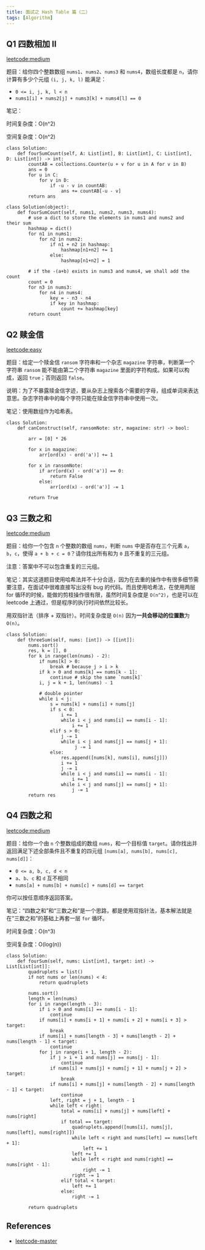 ```yaml
---
title: 面试之 Hash Table 篇（二）
tags: [Algorithm]
---
```


## Q1 四数相加 II
[leetcode:medium](https://leetcode-cn.com/problems/4sum-ii/)

题目：给你四个整数数组 `nums1`、`nums2`、`nums3` 和 `nums4`，数组长度都是 `n`，请你计算有多少个元组 `(i, j, k, l)` 能满足：
- `0 <= i, j, k, l < n`
- `nums1[i] + nums2[j] + nums3[k] + nums4[l] == 0`

笔记：

时间复杂度：O(n^2)

空间复杂度：O(n^2)

```
class Solution:
    def fourSumCount(self, A: List[int], B: List[int], C: List[int], D: List[int]) -> int:
        countAB = collections.Counter(u + v for u in A for v in B)
        ans = 0
        for u in C:
            for v in D:
                if -u - v in countAB:
                    ans += countAB[-u - v]
        return ans
```

```
class Solution(object):
    def fourSumCount(self, nums1, nums2, nums3, nums4):
        # use a dict to store the elements in nums1 and nums2 and their sum
        hashmap = dict()
        for n1 in nums1:
            for n2 in nums2:
                if n1 + n2 in hashmap:
                    hashmap[n1+n2] += 1
                else:
                    hashmap[n1+n2] = 1
        
        # if the -(a+b) exists in nums3 and nums4, we shall add the count
        count = 0
        for n3 in nums3:
            for n4 in nums4:
                key = - n3 - n4
                if key in hashmap:
                    count += hashmap[key]
        return count
```

## Q2 赎金信
[leetcode:easy](https://leetcode-cn.com/problems/ransom-note/)

题目：给定一个赎金信 `ransom` 字符串和一个杂志 `magazine` 字符串，判断第一个字符串 `ransom` 能不能由第二个字符串 `magazine` 里面的字符构成。如果可以构成，返回 `true`；否则返回 `false`。

说明：为了不暴露赎金信字迹，要从杂志上搜索各个需要的字母，组成单词来表达意思。杂志字符串中的每个字符只能在赎金信字符串中使用一次。

笔记：使用数组作为哈希表。

```
class Solution:
    def canConstruct(self, ransomNote: str, magazine: str) -> bool:

        arr = [0] * 26

        for x in magazine:
            arr[ord(x) - ord('a')] += 1

        for x in ransomNote:
            if arr[ord(x) - ord('a')] == 0:
                return False
            else:
                arr[ord(x) - ord('a')] -= 1
        
        return True
```

## Q3 三数之和
[leetcode:medium](https://leetcode-cn.com/problems/3sum/)

题目：给你一个包含 `n` 个整数的数组 `nums`，判断 `nums` 中是否存在三个元素 `a`，`b`，`c`，使得 `a + b + c = 0`？请你找出所有和为 `0` 且不重复的三元组。

注意：答案中不可以包含重复的三元组。

笔记：其实这道题目使用哈希法并不十分合适，因为在去重的操作中有很多细节需要注意，在面试中很难直接写出没有 bug 的代码。而且使用哈希法，在使用两层 for 循环的时候，能做的剪枝操作很有限，虽然时间复杂度是 `O(n^2)`，也是可以在 leetcode 上通过，但是程序的执行时间依然比较长。

用双指针法（排序 + 双指针）。时间复杂度是 `O(n)` 因为**一共会移动的位置数**为 `O(n)`。

```
class Solution:
    def threeSum(self, nums: [int]) -> [[int]]:
        nums.sort()
        res, k = [], 0
        for k in range(len(nums) - 2):
            if nums[k] > 0: 
                break # because j > i > k
            if k > 0 and nums[k] == nums[k - 1]: 
                continue # skip the same `nums[k]`
            i, j = k + 1, len(nums) - 1

            # double pointer
            while i < j: 
                s = nums[k] + nums[i] + nums[j]
                if s < 0:
                    i += 1
                    while i < j and nums[i] == nums[i - 1]: 
                        i += 1
                elif s > 0:
                    j -= 1
                    while i < j and nums[j] == nums[j + 1]:
                         j -= 1
                else:
                    res.append([nums[k], nums[i], nums[j]])
                    i += 1
                    j -= 1
                    while i < j and nums[i] == nums[i - 1]: 
                        i += 1
                    while i < j and nums[j] == nums[j + 1]: 
                        j -= 1
        return res
```

## Q4 四数之和
[leetcode:medium](https://leetcode-cn.com/problems/4sum/)

题目：给你一个由 `n` 个整数组成的数组 `nums`，和一个目标值 `target`。请你找出并返回满足下述全部条件且不重复的四元组 `[nums[a], nums[b], nums[c], nums[d]]`：
- `0 <= a, b, c, d < n`
- `a`、`b`、`c` 和 `d` 互不相同
- `nums[a] + nums[b] + nums[c] + nums[d] == target`

你可以按任意顺序返回答案。

笔记：“四数之和”和“三数之和”是一个思路，都是使用双指针法，基本解法就是在“三数之和”的基础上再套一层 `for` 循环。

时间复杂度：O(n^3)

空间复杂度：O(log(n))

```
class Solution:
    def fourSum(self, nums: List[int], target: int) -> List[List[int]]:
        quadruplets = list()
        if not nums or len(nums) < 4:
            return quadruplets
        
        nums.sort()
        length = len(nums)
        for i in range(length - 3):
            if i > 0 and nums[i] == nums[i - 1]:
                continue
            if nums[i] + nums[i + 1] + nums[i + 2] + nums[i + 3] > target:
                break
            if nums[i] + nums[length - 3] + nums[length - 2] + nums[length - 1] < target:
                continue
            for j in range(i + 1, length - 2):
                if j > i + 1 and nums[j] == nums[j - 1]:
                    continue
                if nums[i] + nums[j] + nums[j + 1] + nums[j + 2] > target:
                    break
                if nums[i] + nums[j] + nums[length - 2] + nums[length - 1] < target:
                    continue
                left, right = j + 1, length - 1
                while left < right:
                    total = nums[i] + nums[j] + nums[left] + nums[right]
                    if total == target:
                        quadruplets.append([nums[i], nums[j], nums[left], nums[right]])
                        while left < right and nums[left] == nums[left + 1]:
                            left += 1
                        left += 1
                        while left < right and nums[right] == nums[right - 1]:
                            right -= 1
                        right -= 1
                    elif total < target:
                        left += 1
                    else:
                        right -= 1
        
        return quadruplets
```

## References
- [leetcode-master](https://github.com/youngyangyang04/leetcode-master)
